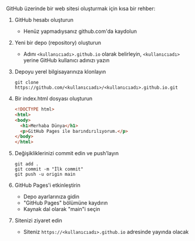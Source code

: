 GitHub üzerinde bir web sitesi oluşturmak için kısa bir rehber:

1. GitHub hesabı oluşturun
   - Henüz yapmadıysanız github.com'da kaydolun

2. Yeni bir depo (repository) oluşturun
   - Adını `<kullanıcıadı>.github.io` olarak belirleyin, `<kullanıcıadı>` yerine GitHub kullanıcı adınızı yazın

3. Depoyu yerel bilgisayarınıza klonlayın
   ```
   git clone https://github.com/<kullanıcıadı>/<kullanıcıadı>.github.io.git
   ```

4. Bir index.html dosyası oluşturun
   ```html
   <!DOCTYPE html>
   <html>
   <body>
     <h1>Merhaba Dünya</h1>
     <p>GitHub Pages ile barındırılıyorum.</p>
   </body>
   </html>
   ```

5. Değişikliklerinizi commit edin ve push'layın
   ```
   git add .
   git commit -m "İlk commit"
   git push -u origin main
   ```

6. GitHub Pages'i etkinleştirin
   - Depo ayarlarınıza gidin
   - "GitHub Pages" bölümüne kaydırın
   - Kaynak dal olarak "main"i seçin

7. Sitenizi ziyaret edin
   - Siteniz `https://<kullanıcıadı>.github.io` adresinde yayında olacak
